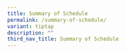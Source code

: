 ```yaml
---
title: Summary of Schedule
permalink: /summary-of-schedule/
variant: tiptap
description: ""
third_nav_title: Summary of Schedule
---
```

